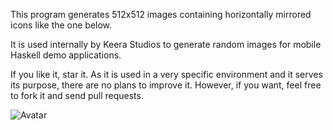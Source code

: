 This program generates 512x512 images containing horizontally mirrored
icons like the one below.

It is used internally by Keera Studios to generate random images for mobile
Haskell demo applications.

If you like it, star it. As it is used in a very specific environment and it
serves its purpose, there are no plans to improve it. However, if you want,
feel free to fork it and send pull requests.

![Avatar](http://ivanperez-keera.github.com/images/screenshots/avatar.png)
